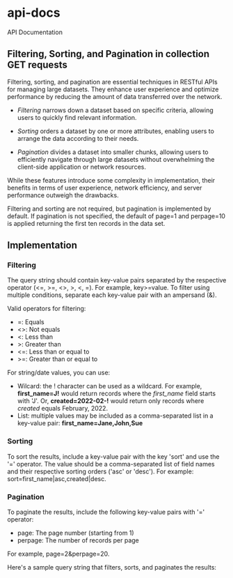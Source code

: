 # api-docs
API Documentation

## Filtering, Sorting, and Pagination in collection GET requests


Filtering, sorting, and pagination are essential techniques in RESTful APIs for managing large datasets. They enhance user experience and optimize performance by reducing the amount of data transferred over the network.

- *Filtering* narrows down a dataset based on specific criteria, allowing users to quickly find relevant information.

- *Sorting* orders a dataset by one or more attributes, enabling users to arrange the data according to their needs.

- *Pagination* divides a dataset into smaller chunks, allowing users to efficiently navigate through large datasets without overwhelming the client-side application or network resources.

While these features introduce some complexity in implementation, their benefits in terms of user experience, network efficiency, and server performance outweigh the drawbacks.

Filtering and sorting are not required, but pagination is implemented by default. If pagination is not specified, the default of page=1 and perpage=10 is applied returning the first ten records in the data set.

## Implementation



### Filtering
The query string should contain key-value pairs separated by the respective operator (<=, >=, <>, >, <, =). For example, key>=value. To filter using multiple conditions, separate each key-value pair with an ampersand (&).

Valid operators for filtering:

- =: Equals
- <>: Not equals
- <: Less than
- &gt;: Greater than
- <=: Less than or equal to
- &gt;=: Greater than or equal to

For string/date values, you can use:
- Wilcard: the ! character can be used as a wildcard. For example, **first_name=J!** would return records where the *first_name* field starts with 'J'. Or, **created=2022-02-!** would return only records where *created* equals February, 2022.
- List: multiple values may be included as a comma-separated list in a key-value pair: **first_name=Jane,John,Sue**

### Sorting
To sort the results, include a key-value pair with the key 'sort' and use the '=' operator. The value should be a comma-separated list of field names and their respective sorting orders ('asc' or 'desc'). For example: sort=first_name|asc,created|desc.

### Pagination
To paginate the results, include the following key-value pairs with '=' operator:

- page: The page number (starting from 1)
- perpage: The number of records per page

For example, page=2&perpage=20.

Here's a sample query string that filters, sorts, and paginates the results:
